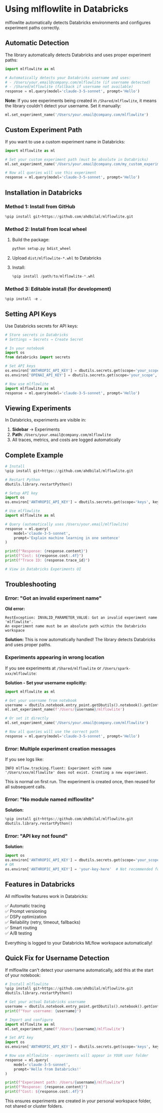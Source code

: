 # Using mlflowlite in Databricks

mlflowlite automatically detects Databricks environments and configures experiment paths correctly.

## Automatic Detection

The library automatically detects Databricks and uses proper experiment paths:

```python
import mlflowlite as ml

# Automatically detects your Databricks username and uses:
# - /Users/your.email@company.com/mlflowlite (if username detected)
# - /Shared/mlflowlite (fallback if username not available)
response = ml.query(model='claude-3-5-sonnet', prompt='Hello')
```

**Note:** If you see experiments being created in `/Shared/mlflowlite`, it means the library couldn't detect your username. Set it manually:

```python
ml.set_experiment_name('/Users/your.email@company.com/mlflowlite')
```

## Custom Experiment Path

If you want to use a custom experiment name in Databricks:

```python
import mlflowlite as ml

# Set your custom experiment path (must be absolute in Databricks)
ml.set_experiment_name('/Users/your.email@company.com/my_custom_experiment')

# Now all queries will use this experiment
response = ml.query(model='claude-3-5-sonnet', prompt='Hello')
```

## Installation in Databricks

### Method 1: Install from GitHub

```python
%pip install git+https://github.com/ahdbilal/mlflowlite.git
```

### Method 2: Install from local wheel

1. Build the package:
   ```bash
   python setup.py bdist_wheel
   ```

2. Upload `dist/mlflowlite-*.whl` to Databricks

3. Install:
   ```python
   %pip install /path/to/mlflowlite-*.whl
   ```

### Method 3: Editable install (for development)

```python
%pip install -e .
```

## Setting API Keys

Use Databricks secrets for API keys:

```python
# Store secrets in Databricks
# Settings → Secrets → Create Secret

# In your notebook
import os
from databricks import secrets

# Set API keys
os.environ['ANTHROPIC_API_KEY'] = dbutils.secrets.get(scope='your_scope', key='anthropic_api_key')
os.environ['OPENAI_API_KEY'] = dbutils.secrets.get(scope='your_scope', key='openai_api_key')

# Now use mlflowlite
import mlflowlite as ml
response = ml.query(model='claude-3-5-sonnet', prompt='Hello')
```

## Viewing Experiments

In Databricks, experiments are visible in:
1. **Sidebar** → Experiments
2. **Path**: `/Users/your.email@company.com/mlflowlite`
3. All traces, metrics, and costs are logged automatically

## Complete Example

```python
# Install
%pip install git+https://github.com/ahdbilal/mlflowlite.git

# Restart Python
dbutils.library.restartPython()

# Setup API key
import os
os.environ['ANTHROPIC_API_KEY'] = dbutils.secrets.get(scope='keys', key='anthropic')

# Use mlflowlite
import mlflowlite as ml

# Query (automatically uses /Users/your.email/mlflowlite)
response = ml.query(
    model='claude-3-5-sonnet',
    prompt='Explain machine learning in one sentence'
)

print(f"Response: {response.content}")
print(f"Cost: ${response.cost:.4f}")
print(f"Trace ID: {response.trace_id}")

# View in Databricks Experiments UI
```

## Troubleshooting

### Error: "Got an invalid experiment name"

**Old error:**
```
RestException: INVALID_PARAMETER_VALUE: Got an invalid experiment name 'mlflowlite'. 
An experiment name must be an absolute path within the Databricks workspace
```

**Solution:**
This is now automatically handled! The library detects Databricks and uses proper paths.

### Experiments appearing in wrong location

If you see experiments at `/Shared/mlflowlite` or `/Users/spark-xxx/mlflowlite`:

**Solution - Set your username explicitly:**
```python
import mlflowlite as ml

# Get your username from notebook
username = dbutils.notebook.entry_point.getDbutils().notebook().getContext().userName().get()
ml.set_experiment_name(f'/Users/{username}/mlflowlite')

# Or set it directly
ml.set_experiment_name('/Users/your.email@company.com/mlflowlite')

# Now all queries will use the correct path
response = ml.query(model='claude-3-5-sonnet', prompt='Hello')
```

### Error: Multiple experiment creation messages

If you see logs like:
```
INFO mlflow.tracking.fluent: Experiment with name '/Users/xxx/mlflowlite' does not exist. Creating a new experiment.
```

This is normal on first run. The experiment is created once, then reused for all subsequent calls.

### Error: "No module named mlflowlite"

**Solution:**
```python
%pip install git+https://github.com/ahdbilal/mlflowlite.git
dbutils.library.restartPython()
```

### Error: "API key not found"

**Solution:**
```python
import os
os.environ['ANTHROPIC_API_KEY'] = dbutils.secrets.get(scope='your_scope', key='your_key')
# OR
os.environ['ANTHROPIC_API_KEY'] = 'your-key-here'  # Not recommended for production
```

## Features in Databricks

All mlflowlite features work in Databricks:

✅ Automatic tracing  
✅ Prompt versioning  
✅ DSPy optimization  
✅ Reliability (retry, timeout, fallbacks)  
✅ Smart routing  
✅ A/B testing  

Everything is logged to your Databricks MLflow workspace automatically!


## Quick Fix for Username Detection

If mlflowlite can't detect your username automatically, add this at the start of your notebook:

```python
# Install mlflowlite
%pip install git+https://github.com/ahdbilal/mlflowlite.git
dbutils.library.restartPython()

# Get your actual Databricks username
username = dbutils.notebook.entry_point.getDbutils().notebook().getContext().userName().get()
print(f"Your username: {username}")

# Import and configure
import mlflowlite as ml
ml.set_experiment_name(f'/Users/{username}/mlflowlite')

# Set API key
import os
os.environ['ANTHROPIC_API_KEY'] = dbutils.secrets.get(scope='keys', key='anthropic')

# Now use mlflowlite - experiments will appear in YOUR user folder
response = ml.query(
    model='claude-3-5-sonnet',
    prompt='Hello from Databricks!'
)

print(f"Experiment path: /Users/{username}/mlflowlite")
print(f"Response: {response.content}")
print(f"Cost: ${response.cost:.4f}")
```

This ensures experiments are created in your personal workspace folder, not shared or cluster folders.
